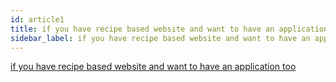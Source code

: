 ```yaml
---
id: article1
title: if you have recipe based website and want to have an application too
sidebar_label: if you have recipe based website and want to have an application too
---
```


[if you have recipe based website and want to have an application too](https://medium.com/quick-code/if-you-have-recipe-based-website-and-want-to-have-an-application-too-5da1a17737d8)
